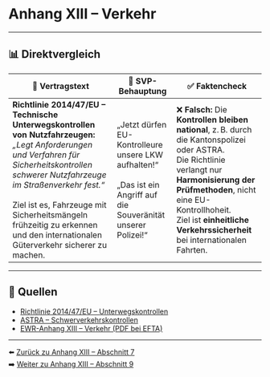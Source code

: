 # Anhang XIII – Verkehr

---

## 📊 Direktvergleich

| 📜 **Vertragstext** | 🧨 **SVP-Behauptung** | ✅ **Faktencheck** |
|---------------------|-----------------------|--------------------|
| **Richtlinie 2014/47/EU – Technische Unterwegskontrollen von Nutzfahrzeugen:** _„Legt Anforderungen und Verfahren für Sicherheitskontrollen schwerer Nutzfahrzeuge im Straßenverkehr fest.“_ <br><br> Ziel ist es, Fahrzeuge mit Sicherheitsmängeln frühzeitig zu erkennen und den internationalen Güterverkehr sicherer zu machen. | „Jetzt dürfen EU-Kontrolleure unsere LKW aufhalten!“ <br><br> „Das ist ein Angriff auf die Souveränität unserer Polizei!“ | ❌ **Falsch:** Die **Kontrollen bleiben national**, z. B. durch die Kantonspolizei oder ASTRA. <br> Die Richtlinie verlangt nur **Harmonisierung der Prüfmethoden**, nicht eine EU-Kontrollhoheit. <br> Ziel ist **einheitliche Verkehrssicherheit** bei internationalen Fahrten. |

---

## 🔗 Quellen

- [Richtlinie 2014/47/EU – Unterwegskontrollen](https://eur-lex.europa.eu/legal-content/DE/TXT/?uri=CELEX:32014L0047)
- [ASTRA – Schwerverkehrskontrollen](https://www.astra.admin.ch/)
- [EWR-Anhang XIII – Verkehr (PDF bei EFTA)](https://www.efta.int/media/documents/legal-texts/eea/annexes-to-the-agreement/Annex-XIII.pdf)

---

⬅️ [Zurück zu Anhang XIII – Abschnitt 7](anhang_XIII_abschnitt_7.md)  
➡️ [Weiter zu Anhang XIII – Abschnitt 9](anhang_XIII_abschnitt_9.md)

